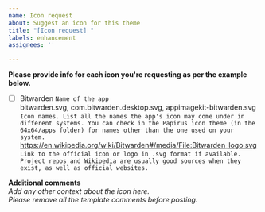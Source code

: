 ```yaml
---
name: Icon request
about: Suggest an icon for this theme
title: "[Icon request] "
labels: enhancement
assignees: ''

---
```


**Please provide info for each icon you're requesting as per the example below.**

- [ ] Bitwarden `Name of the app`\
bitwarden.svg, com.bitwarden.desktop.svg, appimagekit-bitwarden.svg `Icon names. List all the names the app's icon may come under in different systems. You can check in the Papirus icon theme (in the 64x64/apps folder) for names other than the one used on your system.`\
https://en.wikipedia.org/wiki/Bitwarden#/media/File:Bitwarden_logo.svg `Link to the official icon or logo in .svg format if available. Project repos and Wikipedia are usually good sources when they exist, as well as official websites.`

**Additional comments**\
_Add any other context about the icon here.\
Please remove all the template comments before posting._
